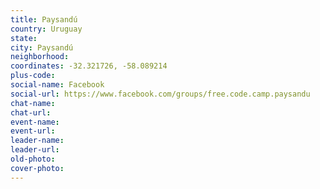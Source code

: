 ```yaml
---
title: Paysandú
country: Uruguay
state: 
city: Paysandú
neighborhood: 
coordinates: -32.321726, -58.089214
plus-code:
social-name: Facebook
social-url: https://www.facebook.com/groups/free.code.camp.paysandu
chat-name:
chat-url:
event-name:
event-url:
leader-name:
leader-url:
old-photo: 
cover-photo:
---
```

